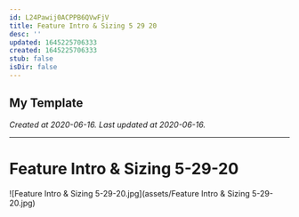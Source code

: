 ```yaml
---
id: L24Pawij0ACPPB6QVwFjV
title: Feature Intro & Sizing 5 29 20
desc: ''
updated: 1645225706333
created: 1645225706333
stub: false
isDir: false
---
```

My Template
---

_Created at 2020-06-16._
_Last updated at 2020-06-16._




---

# Feature Intro & Sizing 5-29-20


![Feature Intro & Sizing 5-29-20.jpg](assets/Feature Intro & Sizing 5-29-20.jpg)

